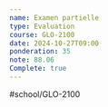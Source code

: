 ```yaml
---
name: Examen partielle
type: Evaluation
course: GLO-2100
date: 2024-10-27T09:00
ponderation: 35
note: 88.06
Complete: true
---
```

#school/GLO-2100 
